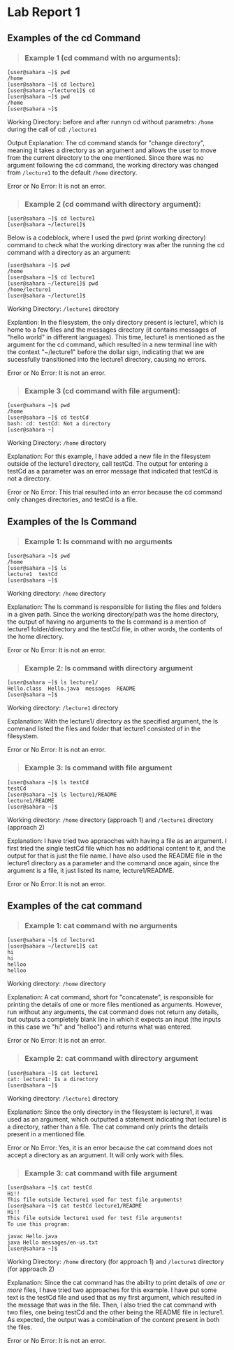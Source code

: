 # Lab Report 1
## Examples of the cd Command
> ### Example 1 (cd command with no arguments):

```
[user@sahara ~]$ pwd
/home
[user@sahara ~]$ cd lecture1
[user@sahara ~/lecture1]$ cd
[user@sahara ~]$ pwd
/home
[user@sahara ~]$ 
```

Working Directory: before and after runnyn cd without parametrs: ```/home``` during the call of cd: ```/lecture1```

Output Explanation: The cd command stands for "change directory", meaning it takes a directory as an argument and allows the user to move from the current directory to the one mentioned. Since there was no argument following the cd command, the working directory was changed from ```/lecture1``` to the default ```/home``` directory.

Error or No Error: It is not an error.

> ### Example 2 (cd command with directory argument):

```
[user@sahara ~]$ cd lecture1
[user@sahara ~/lecture1]$
```

Below is a codeblock, where I used the pwd (print working directory) command to check what the working directory was after the running the cd command with a directory as an argument:

```
[user@sahara ~]$ pwd
/home
[user@sahara ~]$ cd lecture1
[user@sahara ~/lecture1]$ pwd
/home/lecture1
[user@sahara ~/lecture1]$
```

Working Directory: ```/lecture1``` directory

Explantion: In the filesystem, the only directory present is lecture1, which is home to a few files and the messages directory (it contains messages of "hello world" in different languages). This time, lecture1 is mentioned as the argument for the cd command, which resulted in a new terminal line with the context "~/lecture1" before the dollar sign, indicating that we are sucessfully transitioned into the lecture1 directory, causing no errors.

Error or No Error: It is not an error.

> ### Example 3 (cd command with file argument):

```
[user@sahara ~]$ pwd
/home
[user@sahara ~]$ cd testCd
bash: cd: testCd: Not a directory
[user@sahara ~]
```
Working Directory: ```/home``` directory

Explanation: For this example, I have added a new file in the filesystem outside of the lecture1 directory, call testCd. The output for entering a testCd as a parameter was an error message that indicated that testCd is not a directory. 

Error or No Error: This trial resulted into an error because the cd command only changes directories, and testCd is a file.


## Examples of the ls Command
> ### Example 1: ls command with no arguments

```
[user@sahara ~]$ pwd
/home
[user@sahara ~]$ ls
lecture1  testCd
[user@sahara ~]$ 
```

Working directory: ```/home``` directory

Explanation: The ls command is responsible for listing the files and folders in a given path. Since the working directory/path was the home directory, the output of having no arguments to the ls command is a mention of lecture1 folder/directory and the testCd file, in other words, the contents of the home directory.

Error or No Error: It is not an error.

> ### Example 2: ls command with directory argument

```
[user@sahara ~]$ ls lecture1/
Hello.class  Hello.java  messages  README
[user@sahara ~]$
```

Working directory: ```/lecture1``` directory

Explanation: With the lecture1/ directory as the specified argument, the ls command listed the files and folder that lecture1 consisted of in the filesystem.

Error or No Error: It is not an error.

> ### Example 3: ls command with file argument

```
[user@sahara ~]$ ls testCd
testCd
[user@sahara ~]$ ls lecture1/README
lecture1/README
[user@sahara ~]$
```

Working directory: ```/home``` directory (approach 1) and ```/lecture1``` directory (approach 2)

Explanation: I have tried two appraoches with having a file as an argument. I first tried the single testCd file which has no additional content to it, and the output for that is just the file name. I have also used the README file in the lecture1 directory as a parameter and the command once again, since the argument is a file, it just listed its name, lecture1/README.

Error or No Error: It is not an error.


## Examples of the cat command
> ### Example 1: cat command with no arguments

```
[user@sahara ~]$ cd lecture1
[user@sahara ~/lecture1]$ cat
hi
hi
helloo
helloo

```

Working directory: ```/home``` directory

Explanation: A cat command, short for "concatenate", is responsible for printing the details of one or more files mentioned as arguments. However, run without any arguments, the cat command does not return any details, but outputs a completely blank line in which it expects an input (the inputs in this case we "hi" and "helloo") and returns what was entered.

Error or No Error: It is not an error.

> ### Example 2: cat command with directory argument

```
[user@sahara ~]$ cat lecture1
cat: lecture1: Is a directory
[user@sahara ~]$
```

Working directory: ```/lecture1``` directory

Explanation: Since the only directory in the filesystem is lecture1, it was used as an argument, which outputted a statement indicating that lecture1 is a directory, rather than a file. The cat command only prints the details present in a mentioned file.

Error or No Error: Yes, it is an error because the cat command does not accept a directory as an argument. It will only work with files.

> ### Example 3: cat command with file argument

```
[user@sahara ~]$ cat testCd
Hi!!
This file outside lecture1 used for test file arguments!
[user@sahara ~]$ cat testCd lecture1/README
Hi!!
This file outside lecture1 used for test file arguments!
To use this program:

javac Hello.java
java Hello messages/en-us.txt
[user@sahara ~]$
```

Working Directory: ```/home``` directory (for approach 1) and ```/lecture1``` directory (for approach 2)

Explanation: Since the cat command has the ability to print details of *one or more* files, I have tried two approaches for this example. I have put some text is the testCd file and used that as my first argument, which resulted in the message that was in the file. Then, I also tried the cat command with two files, one being testCd and the other being the README file in lecture1. As expected, the output was a combination of the content present in both the files.

Error or No Error: It is not an error.



